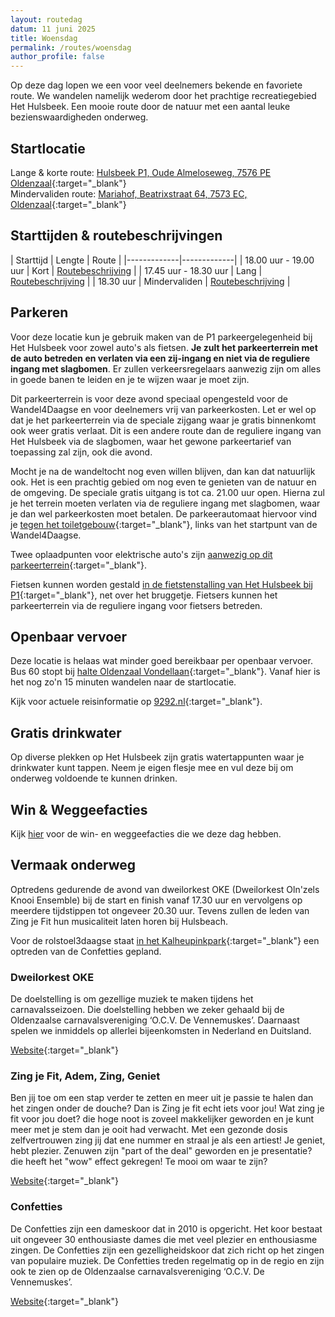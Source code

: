 ```yaml
---
layout: routedag
datum: 11 juni 2025
title: Woensdag
permalink: /routes/woensdag
author_profile: false
---
```


Op deze dag lopen we een voor veel deelnemers bekende en favoriete route. We wandelen namelijk wederom door het prachtige recreatiegebied Het Hulsbeek. Een mooie route door de natuur met een aantal leuke bezienswaardigheden onderweg.

## Startlocatie

Lange & korte route: [Hulsbeek P1, Oude Almeloseweg, 7576 PE Oldenzaal](https://goo.gl/maps/uGMfzSToiXfAvQCBA){:target="_blank"}  
Mindervaliden route: [Mariahof, Beatrixstraat 64, 7573 EC, Oldenzaal](https://goo.gl/maps/nSTkzPjKzGCDorGQ7){:target="_blank"}  

## Starttijden & routebeschrijvingen

| Starttijd | Lengte | Route |
|-------------|-------------|
| 18.00 uur - 19.00 uur | Kort | [Routebeschrijving](/routes/kort/woensdag) |
| 17.45 uur - 18.30 uur | Lang | [Routebeschrijving](/routes/lang/woensdag) |
| 18.30 uur | Mindervaliden | [Routebeschrijving](/routes/mindervalide/woensdag) |

## Parkeren

Voor deze locatie kun je gebruik maken van de P1 parkeergelegenheid bij Het Hulsbeek voor zowel auto's als fietsen. **Je zult het parkeerterrein met de auto betreden en verlaten via een zij-ingang en niet via de reguliere ingang met slagbomen**. Er zullen verkeersregelaars aanwezig zijn om alles in goede banen te leiden en je te wijzen waar je moet zijn.  

Dit parkeerterrein is voor deze avond speciaal opengesteld voor de Wandel4Daagse en voor deelnemers vrij van parkeerkosten. Let er wel op dat je het parkeerterrein via de speciale zijgang waar je gratis binnenkomt ook weer gratis verlaat. Dit is een andere route dan de reguliere ingang van Het Hulsbeek via de slagbomen, waar het gewone parkeertarief van toepassing zal zijn, ook die avond.  

Mocht je na de wandeltocht nog even willen blijven, dan kan dat natuurlijk ook. Het is een prachtig gebied om nog even te genieten van de natuur en de omgeving. De speciale gratis uitgang is tot ca. 21.00 uur open. Hierna zul je het terrein moeten verlaten via de reguliere ingang met slagbomen, waar je dan wel parkeerkosten moet betalen. De parkeerautomaat hiervoor vind je [tegen het toiletgebouw](https://maps.app.goo.gl/irxHd8RLdfFZAxwZ9){:target="_blank"}, links van het startpunt van de Wandel4Daagse. 

Twee oplaadpunten voor elektrische auto's zijn [aanwezig op dit parkeerterrein](https://maps.app.goo.gl/F4SESMDKkWCQvzVu9){:target="_blank"}.  

Fietsen kunnen worden gestald [in de fietstenstalling van Het Hulsbeek bij P1](https://maps.app.goo.gl/qtaLMwi8SY5PRzNP6){:target="_blank"}, net over het bruggetje. Fietsers kunnen het parkeerterrein via de reguliere ingang voor fietsers betreden.  

## Openbaar vervoer

Deze locatie is helaas wat minder goed bereikbaar per openbaar vervoer. Bus 60 stopt bij [halte Oldenzaal Vondellaan](https://9292.nl/locaties/oldenzaal%2Fbushalte-vondellaan/departures){:target="_blank"}. Vanaf hier is het nog zo'n 15 minuten wandelen naar de startlocatie.

Kijk voor actuele reisinformatie op [9292.nl](https://9292.nl/){:target="_blank"}.  

## Gratis drinkwater

Op diverse plekken op Het Hulsbeek zijn gratis watertappunten waar je drinkwater kunt tappen. Neem je eigen flesje mee en vul deze bij om onderweg voldoende te kunnen drinken. 

## Win & Weggeefacties

Kijk [hier](/winacties) voor de win- en weggeefacties die we deze dag hebben.   

## Vermaak onderweg

Optredens gedurende de avond van dweilorkest OKE (Dweilorkest Oln'zels Knooi Ensemble) bij de start en finish vanaf 17.30 uur en vervolgens op meerdere tijdstippen tot ongeveer 20.30 uur. Tevens zullen de leden van Zing je Fit hun musicaliteit laten horen bij Hulsbeach.  

Voor de rolstoel3daagse staat [in het Kalheupinkpark](https://maps.app.goo.gl/PFN8HdCopktDG5TK9){:target="_blank"} een optreden van de Confetties gepland. 

### Dweilorkest OKE
De doelstelling is om gezellige muziek te maken tijdens het carnavalsseizoen. Die doelstelling hebben we zeker gehaald bij de Oldenzaalse carnavalsvereniging ‘O.C.V. De Vennemuskes’. Daarnaast spelen we inmiddels op allerlei bijeenkomsten in Nederland en Duitsland.

[Website](https://www.dweilorkestoke.nl/){:target="_blank"}

### Zing je Fit, Adem, Zing, Geniet

Ben jij toe om een stap verder te zetten en meer uit je passie te halen dan het zingen onder de douche? Dan is Zing je fit echt iets voor jou! Wat zing je fit voor jou doet? die hoge noot is zoveel makkelijker geworden en je kunt meer met je stem dan je ooit had verwacht. Met een gezonde dosis zelfvertrouwen zing jij dat ene nummer en straal je als een artiest! Je geniet, hebt plezier. Zenuwen zijn "part of the deal" geworden en je presentatie? die heeft het "wow" effect gekregen! Te mooi om waar te zijn?

[Website](https://www.zingjefit.nl/){:target="_blank"}
    
### Confetties
De Confetties zijn een dameskoor dat in 2010 is opgericht. Het koor bestaat uit ongeveer 30 enthousiaste dames die met veel plezier en enthousiasme zingen. De Confetties zijn een gezelligheidskoor dat zich richt op het zingen van populaire muziek. De Confetties treden regelmatig op in de regio en zijn ook te zien op de Oldenzaalse carnavalsvereniging ‘O.C.V. De Vennemuskes’.

[Website](https://muziekkoepeloldenzaal.nl/nieuwsarchief/rolstoelers-blij/){:target="_blank"}